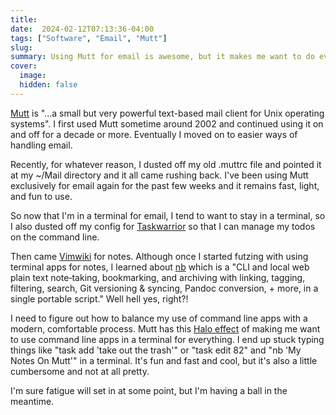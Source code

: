 ```yaml
---
title: 
date:  2024-02-12T07:13:36-04:00
tags: ["Software", "Email", "Mutt"]
slug: 
summary: Using Mutt for email is awesome, but it makes me want to do everything in a terminal
cover:
  image: 
  hidden: false
---
```


[Mutt](http://www.mutt.org/) is "...a small but very powerful text-based mail client for Unix operating systems". I first used Mutt sometime around 2002 and continued using it on and off for a decade or more. Eventually I moved on to easier ways of handling email.

Recently, for whatever reason, I dusted off my old .muttrc file and pointed it at my ~/Mail directory and it all came rushing back. I've been using Mutt exclusively for email again for the past few weeks and it remains fast, light, and fun to use.

So now that I'm in a terminal for email, I tend to want to stay in a terminal, so I also dusted off my config for [Taskwarrior](https://taskwarrior.org) so that I can manage my todos on the command line.

Then came [Vimwiki](https://github.com/vimwiki/vimwiki) for notes. Although once I started futzing with using terminal apps for notes, I learned about [nb](https://xwmx.github.io/nb) which is a "CLI and local web plain text note‑taking, bookmarking, and archiving with linking, tagging, filtering, search, Git versioning & syncing, Pandoc conversion, + more, in a single portable script." Well hell yes, right?!

I need to figure out how to balance my use of command line apps with a modern, comfortable process. Mutt has this [Halo effect](https://en.wikipedia.org/wiki/Halo_effect) of making me want to use command line apps in a terminal for everything. I end up stuck typing things like "task add 'take out the trash'" or "task edit 82" and "nb 'My Notes On Mutt'" in a terminal. It's fun and fast and cool, but it's also a little cumbersome and not at all pretty.

I'm sure fatigue will set in at some point, but I'm having a ball in the meantime.

